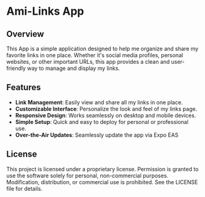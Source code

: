 # Ami-Links App

## Overview

This App is a simple application designed to help me organize and share my favorite links in one place. Whether it's social media profiles, personal websites, or other important URLs, this app provides a clean and user-friendly way to manage and display my links.

## Features

- **Link Management**: Easily view and share all my links in one place.
- **Customizable Interface**: Personalize the look and feel of my links page.
- **Responsive Design**: Works seamlessly on desktop and mobile devices.
- **Simple Setup**: Quick and easy to deploy for personal or professional use.
- **Over-the-Air Updates**: Seamlessly update the app via Expo EAS

## License

This project is licensed under a proprietary license. Permission is granted to use the software solely for personal, non-commercial purposes. Modification, distribution, or commercial use is prohibited. See the LICENSE file for details.
